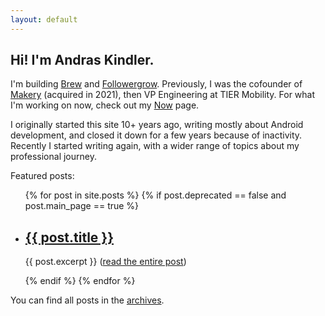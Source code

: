 ```yaml
---
layout: default
---
```


<h2 class="page-title">Hi! I'm Andras Kindler.</h2>

<p>I'm building <a href="https://brew.dev" target="_blank">Brew</a> and <a href="https://followergrow.com" target="_blank">Followergrow</a>. Previously, I was the cofounder of <a href="https://makery.co" target="_blank">Makery</a> (acquired in 2021), then VP Engineering at TIER Mobility. For what I'm working on now, check out my <a href="/now">Now</a> page.</p>

<p>
I originally started this site 10+ years ago, writing mostly about Android development, and closed it down for a few years because of inactivity. Recently I started writing again, with a wider range of topics about my professional journey.</p>

<p class="home-title">Featured posts:</p>

<ul class="post-list">
    {% for post in site.posts %}
        {% if post.deprecated == false and post.main_page == true %}
      	<li>
            <h2>
      		    <a href="{{ post.url }}">{{ post.title }}</a>
            </h2>
      		<p class="post-excerpt">{{ post.excerpt }} (<a href="{{ post.url }}">read the entire post</a>)</p>
		</li>
        {% endif %}
    {% endfor %}
</ul>

<p>You can find all posts in the <a href="/archives">archives</a>.</p>